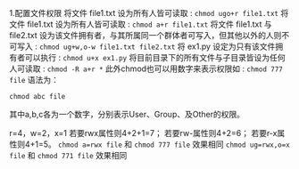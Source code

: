 1.配置文件权限
将文件 file1.txt 设为所有人皆可读取 :
`
chmod ugo+r file1.txt
`
将文件 file1.txt 设为所有人皆可读取 :
`
chmod a+r file1.txt
`
将文件 file1.txt 与 file2.txt 设为该文件拥有者，与其所属同一个群体者可写入，但其他以外的人则不可写入 :
`
chmod ug+w,o-w file1.txt file2.txt
`
将 ex1.py 设定为只有该文件拥有者可以执行 :
`
chmod u+x ex1.py
`
将目前目录下的所有文件与子目录皆设为任何人可读取 :
`
chmod -R a+r *
`
此外chmod也可以用数字来表示权限如 :
`
chmod 777 file
`
语法为：

`
chmod abc file
`

其中a,b,c各为一个数字，分别表示User、Group、及Other的权限。

r=4，w=2，x=1
若要rwx属性则4+2+1=7；
若要rw-属性则4+2=6；
若要r-x属性则4+1=5。
`
chmod a=rwx file
`
和
`
chmod 777 file
`
效果相同
`
chmod ug=rwx,o=x file
`
和
`
chmod 771 file
`
效果相同